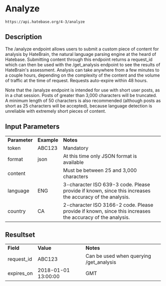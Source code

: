 # Analyze

~~~
https://api.hatebase.org/4-3/analyze
~~~

## Description

The /analyze endpoint allows users to submit a custom piece of content for analysis by HateBrain, the natural language parsing engine at the heard of Hatebase. Submitting content through this endpoint returns a request_id which can then be used with the /get_analysis endpoint to see the results of HateBrain's assessment. Analysis can take anywhere from a few minutes to a couple hours, depending on the complexity of the content and the volume of traffic at the time of request. Requests auto-expire within 48 hours.

Note that the /analyze endpoint is intended for use with short user posts, as in a chat session. Posts of greater than 3,000 characters will be truncated. A minimum length of 50 characters is also recommended (although posts as short as 25 characters will be accepted), because language detection is unreliable with extremely short pieces of content.

## Input Parameters

<table>
  <tr>
    <td><b>Parameter</b></td>
    <td><b>Example</b></td>
    <td><b><b>Notes</b></b></td>
  </tr>
  <tr>
    <td>token</td>
    <td>ABC123</td>
    <td>Mandatory</td>
  </tr>
  <tr>
    <td>format</td>
    <td>json</td>
    <td>At this time only JSON format is available</td>
  </tr>
  <tr>
    <td>content</td>
    <td></td>
    <td>Must be between 25 and 3,000 characters</td>
  </tr>
  <tr>
    <td>language</td>
    <td>ENG</td>
    <td>3-character ISO 639-3 code. Please provide if known, since this increases the accuracy of the analysis.</td>
  </tr>
  <tr>
    <td>country</td>
    <td>CA</td>
    <td>2-character ISO 3166-2 code. Please provide if known, since this increases the accuracy of the analysis.</td>
  </tr>
</table>

## Resultset

<table>
  <tr>
    <td><b>Field</b></td>
    <td><b>Value</b></td>
    <td><b><b>Notes</b></b></td>
  </tr>
  <tr>
    <td>request_id</td>
    <td>ABC123</td>
    <td>Can be used when querying /get_analysis</td>
  </tr>
  <tr>
    <td>expires_on</td>
    <td>2018-01-01 13:00:00</td>
    <td>GMT</td>
  </tr>
</table>
